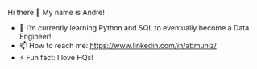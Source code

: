   Hi there 👋 My name is André!

- 🌱 I’m currently learning Python and SQL to eventually become a Data Engineer!
- 📫 How to reach me: https://www.linkedin.com/in/abmuniz/
- ⚡ Fun fact: I love HQs!
